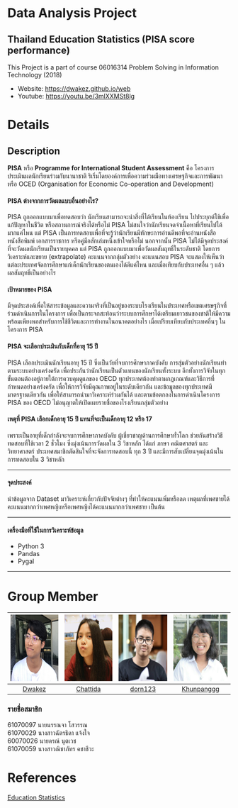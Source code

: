 # Data Analysis Project
## Thailand Education Statistics (PISA score performance)
This Project is a part of course 06016314 Problem Solving in Information Technology (2018)
  * Website: https://dwakez.github.io/web
  * Youtube: https://youtu.be/3mlXXMSt8lg
# Details
## Description
__PISA__ หรือ __Programme for International Student Assessment__ คือ โครงการประเมินผลนักเรียนร่วมกับนานาชาติ ริเริ่มโดยองค์การเพื่อความร่วมมือทางเศรษฐกิจและการพัฒนา
หรือ OCED (Organisation for Economic Co-operation and Development)
#### PISA ต่างจากการวัดผลแบบอื่นอย่างไร?
PISA ถูกออกแบบมาเพื่อทดสอบว่า นักเรียนสามารถจะนำสิ่งที่ได้เรียนในห้องเรียน ไปประยุกต์ใช้เพื่อแก้ปัญหาในชีวิต หรือสถานการณ์จริงได้หรือไม่
PISA ไม่สนใจว่านักเรียนจดจำเนื้อหาที่เรียนไปได้มากแค่ไหน แต่ PISA เป็นการทดสอบเพื่อที่จะรู้ว่านักเรียนมีทักษะการอ่านดีพอที่จะอ่านหนังสือ หนังสือพิมพ์ เอกสารราชการ หรือคู่มือสักเล่มหนึ่งเข้าใจหรือไม่
นอกจากนั้น PISA ไม่ได้มีจุดประสงค์ที่จะวัดผลนักเรียนเป็นรายบุคคล แต่ PISA ถูกออกแบบมาเพื่อวัดผลสัมฤทธิ์ในระดับชาติ โดยการวิเคราะห์และขยาย (extrapolate) คะแนนจากกลุ่มตัวอย่าง คะแนนสอบ PISA จะแสดงให้เห็นว่า แต่ละประเทศจัดการศึกษาแก่เด็กนักเรียนของตนเองได้ดีแค่ไหน และเมื่อเทียบกับประเทศอื่น ๆ แล้ว ผลสัมฤทธิ์เป็นอย่างไร
#### เป้าหมายของ PISA
มีจุดประสงค์เพื่อให้สาระข้อมูลและความจริงที่เป็นอยู่ของระบบโรงเรียนในประเทศหรือเขตเศรษฐกิจที่ร่วมดำเนินการในโครงการ เพื่อเป็นกระจกสะท้อนว่าระบบการศึกษาได้เตรียมเยาวชนของชาติให้มีความพร้อมเพียงพอสำหรับการใช้ชีวิตและการทำงานในอนาคตอย่างไร เมื่อเปรียบเทียบกับประเทศอื่นๆ ในโครงการ PISA
#### PISA จะเลือกประเมินกับเด็กที่อายุ 15 ปี
PISA เลือกประเมินนักเรียนอายุ 15 ปี ซึ่งเป็นวัยที่จบการศึกษาภาคบังคับ การสุ่มตัวอย่างนักเรียนทำตามระบบอย่างเคร่งครัด เพื่อประกันว่านักเรียนเป็นตัวแทนของนักเรียนทั้งระบบ อีกทั้งการวิจัยในทุกขั้นตอนต้องอยู่ภายใต้การควบคุมดูแลของ OECD ทุกประเทศต้องทำตามกฎเกณฑ์และวิธีการที่กำหนดอย่างเคร่งครัด เพื่อให้การวิจัยมีคุณภาพอยู่ในระดับเดียวกัน และข้อมูลของทุกประเทศมีมาตรฐานเดียวกัน เพื่อให้สามารถนำมาวิเคราะห์ร่วมกันได้ และตามข้อตกลงในการดำเนินโครงการ PISA ของ OECD ไม่อนุญาตให้เปิดเผยรายชื่อของโรงเรียนกลุ่มตัวอย่าง
#### เหตุที่ PISA เลือกเด็กอายุ 15 ปี แทนที่จะเป็นเด็กอายุ 12 หรือ 17 
เพราะเป็นอายุที่เด็กกำลังจะจบการศึกษาภาคบังคับ ผู้เชี่ยวชาญด้านการศึกษาทั่วโลก ช่วยกันสร้างวิธีทดสอบที่ใช้เวลา 2 ชั่วโมง ซึ่งมุ่งเน้นการวัดผลใน 3 วิชาหลัก ได้แก่ ภาษา คณิตศาสตร์ และวิทยาศาสตร์ ประเทศสมาชิกตัดสินใจที่จะจัดการทดสอบนี้ ทุก 3 ปี และมีการสับเปลี่ยนจุดมุ่งเน้นในการทดสอบใน 3 วิชาหลัก
***
#### จุดประสงค์
นำข้อมูลจาก Dataset มาวิเคราะห์เกี่ยวกับปัจจัยต่างๆ ที่ทำให้คะแนนเพิ่มหรือลด เหตุผลที่เพศชายได้คะแนนมากกว่าเพศหญิงหรือเพศหญิงได้คะแนนมากกว่าเพศชาย เป็นต้น
***
#### เครื่องมือที่ใช้ในการวิเคราะห์ข้อมูล
* Python 3
* Pandas
* Pygal
---
# Group Member
|<img src="Profile/sowja.jpg" width="150px" height="150px">|<img src="Profile/nipnew.jpg" width="150px" height="150px">|<img src="Profile/dorn.jpg" width="150px" height="150px">|<img src="Profile/pang.jpg" width="150px" height="150px">|
|:-----:|:-----:|:-----:|:-----:|
|[Dwakez](https://github.com/Dwakez)|[Chattida](https://github.com/Chattida)|[dorn123](https://github.com/dorn123)|[Khunpanggg](https://github.com/Khunpanggg)|
### รายชื่อสมาชิก
61070097  นายนรรณจา โสวรรณ<br/>
61070029  นางสาวฉัตรธิดา แจ้งใจ<br/>
60070026  นายดรณ์ นุตเวช<br/>
61070059  นางสาวณิชาภัทร คชาชีวะ<br/>
# References
[Education Statistics](https://www.kaggle.com/theworldbank/education-statistics?fbclid=IwAR2iMpmOxm0cWc4lpBPuKFkLdDKnKs9jvsSfT9RQ9drKAxRDOrcE32yGbPE)
